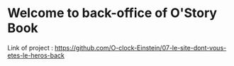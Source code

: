 # Welcome to back-office of O'Story Book

Link of project :
https://github.com/O-clock-Einstein/07-le-site-dont-vous-etes-le-heros-back